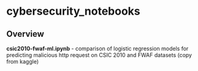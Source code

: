 # cybersecurity_notebooks

<h2>Overview</h2>

<b>csic2010-fwaf-ml.ipynb</b> - comparison of logistic regression models for predicting malicious http request on CSIC 2010 and FWAF datasets (copy from kaggle)
